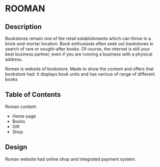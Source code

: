 # ROOMAN

## Description

Bookstores remain one of the retail establishments which can thrive in a brick-and-mortar location. 
Book enthusiasts often seek out bookstores in search of rare or sought-after books. 
Of course, the internet is still your best business partner, even if you are running a business with a physical address.

Roman is website of bookstore. 
Made to show the content and offers that bookstore had.
It displays book units and has various of range of different books

## Table of Contents 

Roman content:

- Home page
- Books
- Gift
- Shop


## Design

Roman website had online shop and integrated payment system.